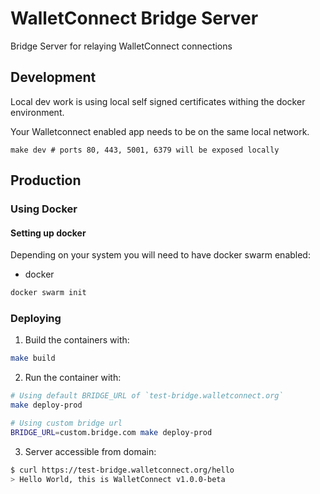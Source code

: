 # WalletConnect Bridge Server

Bridge Server for relaying WalletConnect connections

## Development

Local dev work is using local self signed certificates withing the docker environment.

Your Walletconnect enabled app needs to be on the same local network.

```
make dev # ports 80, 443, 5001, 6379 will be exposed locally
```

## Production

### Using Docker

#### Setting up docker

Depending on your system you will need to have docker swarm enabled:

- docker

```bash
docker swarm init
```

### Deploying

1. Build the containers with:

```bash
make build
```

2. Run the container with:

```bash
# Using default BRIDGE_URL of `test-bridge.walletconnect.org`
make deploy-prod 

# Using custom bridge url
BRIDGE_URL=custom.bridge.com make deploy-prod
```

3. Server accessible from domain:

```bash
$ curl https://test-bridge.walletconnect.org/hello
> Hello World, this is WalletConnect v1.0.0-beta
```
